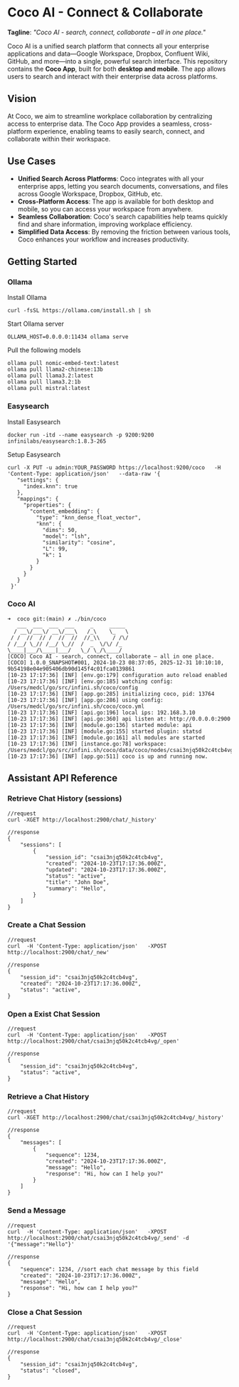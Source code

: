 # Coco AI - Connect & Collaborate

**Tagline**: _"Coco AI - search, connect, collaborate – all in one place."_

Coco AI is a unified search platform that connects all your enterprise applications and data—Google Workspace, Dropbox, Confluent Wiki, GitHub, and more—into a single, powerful search interface. This repository contains the **Coco App**, built for both **desktop and mobile**. The app allows users to search and interact with their enterprise data across platforms.


## Vision

At Coco, we aim to streamline workplace collaboration by centralizing access to enterprise data. The Coco App provides a seamless, cross-platform experience, enabling teams to easily search, connect, and collaborate within their workspace.

## Use Cases

- **Unified Search Across Platforms**: Coco integrates with all your enterprise apps, letting you search documents, conversations, and files across Google Workspace, Dropbox, GitHub, etc.
- **Cross-Platform Access**: The app is available for both desktop and mobile, so you can access your workspace from anywhere.
- **Seamless Collaboration**: Coco's search capabilities help teams quickly find and share information, improving workplace efficiency.
- **Simplified Data Access**: By removing the friction between various tools, Coco enhances your workflow and increases productivity.


## Getting Started

### Ollama

Install Ollama
```
curl -fsSL https://ollama.com/install.sh | sh
```

Start Ollama server
```
OLLAMA_HOST=0.0.0.0:11434 ollama serve
```

Pull the following models
```
ollama pull nomic-embed-text:latest
ollama pull llama2-chinese:13b
ollama pull llama3.2:latest
ollama pull llama3.2:1b
ollama pull mistral:latest
```

### Easysearch

Install Easysearch
```
docker run -itd --name easysearch -p 9200:9200 infinilabs/easysearch:1.8.3-265
```

Setup Easysearch
```
curl -X PUT -u admin:YOUR_PASSWORD https://localhost:9200/coco   -H 'Content-Type: application/json'   --data-raw '{
   "settings": {
     "index.knn": true
   },
   "mappings": {
     "properties": {
       "content_embedding": {
         "type": "knn_dense_float_vector",
         "knn": {
           "dims": 50,
           "model": "lsh",
           "similarity": "cosine",
           "L": 99,
           "k": 1
         }
       }
     }
   }
 }'
```

### Coco AI

```
➜  coco git:(main) ✗ ./bin/coco
   ___  ___  ___  ___     _     _____
  / __\/___\/ __\/___\   /_\    \_   \
 / /  //  // /  //  //  //_\\    / /\/
/ /__/ \_// /__/ \_//  /  _  \/\/ /_
\____|___/\____|___/   \_/ \_/\____/
[COCO] Coco AI - search, connect, collaborate – all in one place.
[COCO] 1.0.0_SNAPSHOT#001, 2024-10-23 08:37:05, 2025-12-31 10:10:10, 9b54198e04e905406db90d145f4c01fca0139861
[10-23 17:17:36] [INF] [env.go:179] configuration auto reload enabled
[10-23 17:17:36] [INF] [env.go:185] watching config: /Users/medcl/go/src/infini.sh/coco/config
[10-23 17:17:36] [INF] [app.go:285] initializing coco, pid: 13764
[10-23 17:17:36] [INF] [app.go:286] using config: /Users/medcl/go/src/infini.sh/coco/coco.yml
[10-23 17:17:36] [INF] [api.go:196] local ips: 192.168.3.10
[10-23 17:17:36] [INF] [api.go:360] api listen at: http://0.0.0.0:2900
[10-23 17:17:36] [INF] [module.go:136] started module: api
[10-23 17:17:36] [INF] [module.go:155] started plugin: statsd
[10-23 17:17:36] [INF] [module.go:161] all modules are started
[10-23 17:17:36] [INF] [instance.go:78] workspace: /Users/medcl/go/src/infini.sh/coco/data/coco/nodes/csai3njq50k2c4tcb4vg
[10-23 17:17:36] [INF] [app.go:511] coco is up and running now.
```


## Assistant API Reference

### Retrieve Chat History (sessions)

```shell
//request
curl -XGET http://localhost:2900/chat/_history'

//response
{
    "sessions": [
        {
            "session_id": "csai3njq50k2c4tcb4vg",
            "created": "2024-10-23T17:17:36.000Z",
            "updated": "2024-10-23T17:17:36.000Z",
            "status": "active",
            "title": "John Doe",
            "summary": "Hello",
        }
    ]
}
```

### Create a Chat Session

```shell
//request
curl  -H 'Content-Type: application/json'   -XPOST http://localhost:2900/chat/_new'

//response
{
    "session_id": "csai3njq50k2c4tcb4vg",
    "created": "2024-10-23T17:17:36.000Z",
    "status": "active",
}
```

### Open a Exist Chat Session

```shell
//request
curl  -H 'Content-Type: application/json'   -XPOST http://localhost:2900/chat/csai3njq50k2c4tcb4vg/_open'

//response
{
    "session_id": "csai3njq50k2c4tcb4vg",
    "status": "active",
}
```


### Retrieve a Chat History

```shell
//request
curl -XGET http://localhost:2900/chat/csai3njq50k2c4tcb4vg/_history'

//response
{
    "messages": [
        {
            "sequence": 1234,
            "created": "2024-10-23T17:17:36.000Z",
            "message": "Hello",
            "response": "Hi, how can I help you?"
        }
    ]
}
```

### Send a Message

```shell
//request
curl  -H 'Content-Type: application/json'   -XPOST http://localhost:2900/chat/csai3njq50k2c4tcb4vg/_send' -d '{"message":"Hello"}'

//response
{
    "sequence": 1234, //sort each chat message by this field
    "created": "2024-10-23T17:17:36.000Z",
    "message": "Hello",
    "response": "Hi, how can I help you?"
}
```

### Close a Chat Session

```shell
//request
curl  -H 'Content-Type: application/json'   -XPOST http://localhost:2900/chat/csai3njq50k2c4tcb4vg/_close'

//response
{
    "session_id": "csai3njq50k2c4tcb4vg",
    "status": "closed",
}
```
